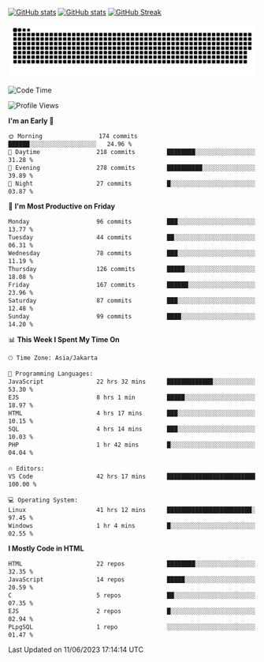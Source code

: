 [![GitHub stats](https://github-readme-stats.vercel.app/api?username=aurelioklv&card_width=500&show_icons=true&rank_icon=github&theme=solarized-dark#gh-dark-mode-only)](https://github.com/anuraghazra/github-readme-stats#gh-dark-mode-only)
[![GitHub stats](https://github-readme-stats.vercel.app/api?username=aurelioklv&card_width=500&show_icons=true&rank_icon=github&theme=buefy#gh-light-mode-only)](https://github.com/anuraghazra/github-readme-stats#gh-light-mode-only)
[![GitHub Streak](https://streak-stats.demolab.com/?user=aurelioklv&card_width=336&theme=solarized-dark)](https://git.io/streak-stats)

<picture>
  <source media="(prefers-color-scheme: dark)" srcset="https://raw.githubusercontent.com/aurelioklv/aurelioklv/snake-output/github-contribution-grid-snake-dark.svg">
  <source media="(prefers-color-scheme: light)" srcset="https://raw.githubusercontent.com/aurelioklv/aurelioklv/snake-output/github-contribution-grid-snake.svg">
  <img alt="github contribution grid snake animation" src="https://raw.githubusercontent.com/aurelioklv/aurelioklv/snake-output/github-contribution-grid-snake.svg">
</picture>

<!--START_SECTION:waka-->
![Code Time](http://img.shields.io/badge/Code%20Time-42%20hrs%2017%20mins-blue)

![Profile Views](http://img.shields.io/badge/Profile%20Views-138-blue)

**I'm an Early 🐤** 

```text
🌞 Morning                174 commits         ██████░░░░░░░░░░░░░░░░░░░   24.96 % 
🌆 Daytime                218 commits         ████████░░░░░░░░░░░░░░░░░   31.28 % 
🌃 Evening                278 commits         ██████████░░░░░░░░░░░░░░░   39.89 % 
🌙 Night                  27 commits          █░░░░░░░░░░░░░░░░░░░░░░░░   03.87 % 
```
📅 **I'm Most Productive on Friday** 

```text
Monday                   96 commits          ███░░░░░░░░░░░░░░░░░░░░░░   13.77 % 
Tuesday                  44 commits          ██░░░░░░░░░░░░░░░░░░░░░░░   06.31 % 
Wednesday                78 commits          ███░░░░░░░░░░░░░░░░░░░░░░   11.19 % 
Thursday                 126 commits         █████░░░░░░░░░░░░░░░░░░░░   18.08 % 
Friday                   167 commits         ██████░░░░░░░░░░░░░░░░░░░   23.96 % 
Saturday                 87 commits          ███░░░░░░░░░░░░░░░░░░░░░░   12.48 % 
Sunday                   99 commits          ████░░░░░░░░░░░░░░░░░░░░░   14.20 % 
```


📊 **This Week I Spent My Time On** 

```text
🕑︎ Time Zone: Asia/Jakarta

💬 Programming Languages: 
JavaScript               22 hrs 32 mins      █████████████░░░░░░░░░░░░   53.30 % 
EJS                      8 hrs 1 min         █████░░░░░░░░░░░░░░░░░░░░   18.97 % 
HTML                     4 hrs 17 mins       ███░░░░░░░░░░░░░░░░░░░░░░   10.15 % 
SQL                      4 hrs 14 mins       ███░░░░░░░░░░░░░░░░░░░░░░   10.03 % 
PHP                      1 hr 42 mins        █░░░░░░░░░░░░░░░░░░░░░░░░   04.04 % 

🔥 Editors: 
VS Code                  42 hrs 17 mins      █████████████████████████   100.00 % 

💻 Operating System: 
Linux                    41 hrs 12 mins      ████████████████████████░   97.45 % 
Windows                  1 hr 4 mins         █░░░░░░░░░░░░░░░░░░░░░░░░   02.55 % 
```

**I Mostly Code in HTML** 

```text
HTML                     22 repos            ████████░░░░░░░░░░░░░░░░░   32.35 % 
JavaScript               14 repos            █████░░░░░░░░░░░░░░░░░░░░   20.59 % 
C                        5 repos             ██░░░░░░░░░░░░░░░░░░░░░░░   07.35 % 
EJS                      2 repos             █░░░░░░░░░░░░░░░░░░░░░░░░   02.94 % 
PLpgSQL                  1 repo              ░░░░░░░░░░░░░░░░░░░░░░░░░   01.47 % 
```




 Last Updated on 11/06/2023 17:14:14 UTC
<!--END_SECTION:waka-->
